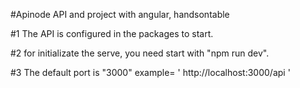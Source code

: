 #Apinode
API and project with angular, handsontable


#1
The API is configured in the packages to start.


#2
for initializate the serve, you need start with "npm run dev".


#3
The default port is "3000" 
example= ' http://localhost:3000/api '
